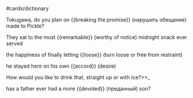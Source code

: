 #cards/dictionary 

Tokugawa, do you plan on {{breaking the promise}} (нарушить обещание) made to Pickle?

They sat to the most {{remarkable}} (worthy of notice) midnight snack ever served <!--SR:!2024-01-21,7,260-->

the happiness of finally letting {{loose}} (turn loose or free from restraint) <!--SR:!2024-01-16,11,270-->

he stayed here on his own {{accord}} (desire) <!--SR:!2024-01-28,17,250--> 

How would you like to drink that, straight up or with ice?>>_ <!--SR:!2024-01-25,17,294-->

has a father ever had a more {{devoted}} (преданный) son? <!--SR:!2024-01-22,14,292-->